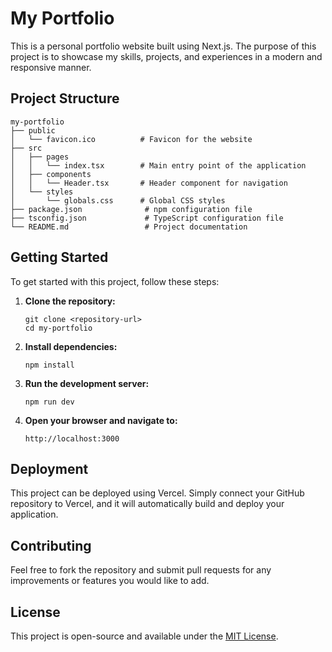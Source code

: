 # My Portfolio

This is a personal portfolio website built using Next.js. The purpose of this project is to showcase my skills, projects, and experiences in a modern and responsive manner.

## Project Structure

```
my-portfolio
├── public
│   └── favicon.ico          # Favicon for the website
├── src
│   ├── pages
│   │   └── index.tsx        # Main entry point of the application
│   ├── components
│   │   └── Header.tsx       # Header component for navigation
│   └── styles
│       └── globals.css      # Global CSS styles
├── package.json              # npm configuration file
├── tsconfig.json             # TypeScript configuration file
└── README.md                 # Project documentation
```

## Getting Started

To get started with this project, follow these steps:

1. **Clone the repository:**
   ```
   git clone <repository-url>
   cd my-portfolio
   ```

2. **Install dependencies:**
   ```
   npm install
   ```

3. **Run the development server:**
   ```
   npm run dev
   ```

4. **Open your browser and navigate to:**
   ```
   http://localhost:3000
   ```

## Deployment

This project can be deployed using Vercel. Simply connect your GitHub repository to Vercel, and it will automatically build and deploy your application.

## Contributing

Feel free to fork the repository and submit pull requests for any improvements or features you would like to add.

## License

This project is open-source and available under the [MIT License](LICENSE).